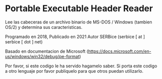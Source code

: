 # Portable Executable Header Reader
Lee las cabeceras de un archivo binario de MS-DOS / Windows (tambien OS/2) y determina sus caracteristicas.

Programado en 2018, Publicado en 2021
Autor SERBice (serbice [ at ] serbice [ dot ] net)

Basado en documentacion de Microsoft (https://docs.microsoft.com/en-us/windows/win32/debug/pe-format)

Por favor, si este codigo le ha servido hagamelo saber. 
Si porta este codigo a otro lenguaje por favor publiquelo para que otros puedan utilizarlo.
